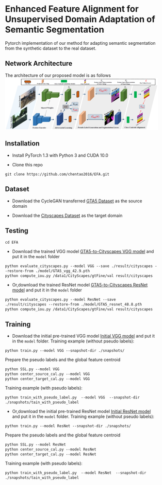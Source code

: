 # Enhanced Feature Alignment for Unsupervised Domain Adaptation of Semantic Segmentation


Pytorch implementation of our method for adapting semantic segmentation from the synthetic dataset to the real dataset. 

Network Architecture
--------------------
The architecture of our proposed model is as follows
![network](framework.png)

## Installation
* Install PyTorch 1.3 with Python 3 and CUDA 10.0 

* Clone this repo
```
git clone https://github.com/chentao2016/EFA.git

```
## Dataset
* Download the CycleGAN transferred [GTA5 Dataset](https://drive.google.com/open?id=1OBvYVz2ND4ipdfnkhSaseT8yu2ru5n5l) as the source domain

* Download the [Cityscapes Dataset](https://www.cityscapes-dataset.com/) as the target domain


## Testing

```
cd EFA

```

* Download the trained VGG model [GTA5-to-Cityscapes VGG model](https://efsal.oss-cn-shanghai.aliyuncs.com/GTA5_vgg_42.9.pth) and put it in the `model` folder

```
python evaluate_cityscapes.py --model VGG --save ./result/cityscapes --restore-from ./model/GTA5_vgg_42.9.pth
python compute_iou.py /data1/CityScapes/gtFine/val result/cityscapes
```
* Or,download the trained ResNet model [GTA5-to-Cityscapes ResNet model](https://efsal.oss-cn-shanghai.aliyuncs.com/GTA5_resnet_48.8.pth) and put it in the `model` folder

```
python evaluate_cityscapes.py --model ResNet --save ./result/cityscapes --restore-from ./model/GTA5_resnet_48.8.pth
python compute_iou.py /data1/CityScapes/gtFine/val result/cityscapes
```
## Training
* Download the initial pre-trained VGG model [Initial VGG model](https://efsal.oss-cn-shanghai.aliyuncs.com/vgg16_init.pth) and put it in the `model` folder. Training example (without pseudo labels):
```
python train.py --model VGG --snapshot-dir ./snapshots/
```
Prepare the pseudo labels and the global feature centroid
```
python SSL.py --model VGG 
python center_source_cal.py --model VGG 
python center_target_cal.py --model VGG 
```
Training example (with pseudo labels):
```
python train_with_pseudo_label.py  --model VGG  --snapshot-dir ./snapshots/tain_with_pseudo_label 
```
* Or,download the initial pre-trained ResNet model [Initial ResNet model](https://efsal.oss-cn-shanghai.aliyuncs.com/resnet_init.pth) and put it in the `model` folder. Training example (without pseudo labels):

```
python train.py --model ResNet --snapshot-dir ./snapshots/
```
Prepare the pseudo labels and the global feature centroid
```
python SSL.py --model ResNet 
python center_source_cal.py --model ResNet 
python center_target_cal.py --model ResNet 
```
Training example (with pseudo labels):
```
python train_with_pseudo_label.py  --model ResNet  --snapshot-dir ./snapshots/tain_with_pseudo_label 
```